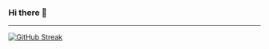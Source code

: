 ### Hi there 👋

---
[![GitHub Streak](https://github-readme-streak-stats.herokuapp.com/?user=oatMilk223&theme=tokyonight)](https://git.io/streak-stats)


